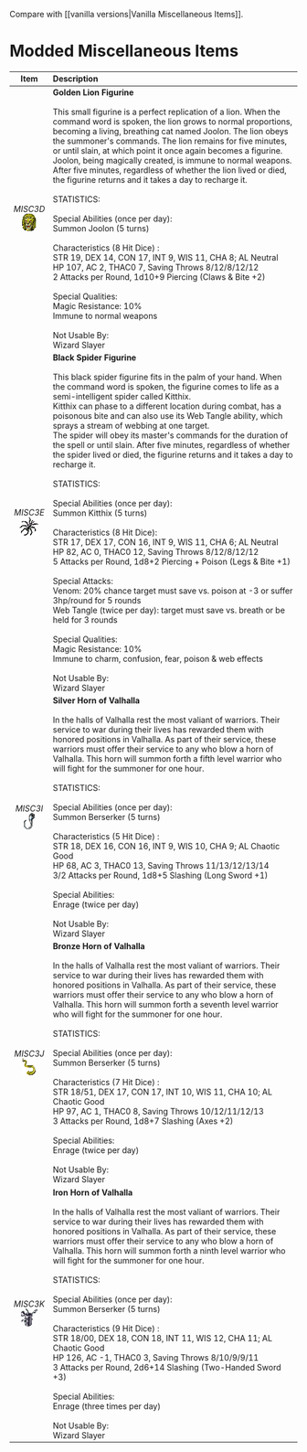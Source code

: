 Compare with [[vanilla versions|Vanilla Miscellaneous Items]].


# Modded Miscellaneous Items
| Item | Description |
| :-------: | :-------  |
| *MISC3D*<br />![Icon](Item-Descriptions/Modded/Images/MISC3D.png "Golden Lion Figurine") | **Golden Lion Figurine**<br /><br />This small figurine is a perfect replication of a lion. When the command word is spoken, the lion grows to normal proportions, becoming a living, breathing cat named Joolon. The lion obeys the summoner's commands. The lion remains for five minutes, or until slain, at which point it once again becomes a figurine. Joolon, being magically created, is immune to normal weapons. After five minutes, regardless of whether the lion lived or died, the figurine returns and it takes a day to recharge it.<br /><br />STATISTICS:<br /><br />Special Abilities (once per day):<br /> Summon Joolon (5 turns)<br /><br />Characteristics (8 Hit Dice) :<br />STR 19, DEX 14, CON 17, INT 9, WIS 11, CHA 8;  AL Neutral<br />HP 107, AC 2, THAC0 7, Saving Throws 8/12/8/12/12<br />2 Attacks per Round, 1d10+9 Piercing (Claws & Bite +2)<br /><br />Special Qualities:<br />Magic Resistance: 10%<br />Immune to normal weapons<br /><br />Not Usable By:<br /> Wizard Slayer|
| *MISC3E*<br />![Icon](Item-Descriptions/Modded/Images/MISC3E.png "Black Spider Figurine") | **Black Spider Figurine**<br /><br />This black spider figurine fits in the palm of your hand. When the command word is spoken, the figurine comes to life as a semi-intelligent spider called Kitthix.<br />Kitthix can phase to a different location during combat, has a poisonous bite and can also use its Web Tangle ability, which sprays a stream of webbing at one target.<br />The spider will obey its master's commands for the duration of the spell or until slain. After five minutes, regardless of whether the spider lived or died, the figurine returns and it takes a day to recharge it.<br /><br />STATISTICS:<br /><br />Special Abilities (once per day):<br /> Summon Kitthix (5 turns)<br /><br />Characteristics (8 Hit Dice):<br />STR 17, DEX 17, CON 16, INT 9, WIS 11, CHA 6;  AL Neutral<br />HP 82, AC 0, THAC0 12, Saving Throws 8/12/8/12/12<br />5 Attacks per Round, 1d8+2 Piercing + Poison (Legs & Bite +1)<br /><br />Special Attacks:<br /> Venom: 20% chance target must save vs. poison at -3 or suffer 3hp/round for 5 rounds<br /> Web Tangle (twice per day): target must save vs. breath or be held for 3 rounds<br /><br />Special Qualities:<br /> Magic Resistance: 10%<br /> Immune to charm, confusion, fear, poison & web effects<br /><br />Not Usable By:<br /> Wizard Slayer|
| *MISC3I*<br />![Icon](Item-Descriptions/Modded/Images/MISC3I.png "Silver Horn of Valhalla") | **Silver Horn of Valhalla**<br /><br />In the halls of Valhalla rest the most valiant of warriors. Their service to war during their lives has rewarded them with honored positions in Valhalla. As part of their service, these warriors must offer their service to any who blow a horn of Valhalla. This horn will summon forth a fifth level warrior who will fight for the summoner for one hour.<br /><br />STATISTICS:<br /><br />Special Abilities (once per day):<br /> Summon Berserker (5 turns)<br /><br />Characteristics (5 Hit Dice) :<br />STR 18, DEX 16, CON 16, INT 9, WIS 10, CHA 9;  AL Chaotic Good<br />HP 68, AC 3, THAC0 13, Saving Throws 11/13/12/13/14<br />3/2 Attacks per Round, 1d8+5 Slashing (Long Sword +1)<br /><br />Special Abilities:<br /> Enrage (twice per day)<br /><br />Not Usable By:<br /> Wizard Slayer|
| *MISC3J*<br />![Icon](Item-Descriptions/Modded/Images/MISC3J.png "Bronze Horn of Valhalla") | **Bronze Horn of Valhalla**<br /><br />In the halls of Valhalla rest the most valiant of warriors. Their service to war during their lives has rewarded them with honored positions in Valhalla. As part of their service, these warriors must offer their service to any who blow a horn of Valhalla. This horn will summon forth a seventh level warrior who will fight for the summoner for one hour.<br /><br />STATISTICS:<br /><br />Special Abilities (once per day):<br /> Summon Berserker (5 turns)<br /><br />Characteristics (7 Hit Dice) :<br />STR 18/51, DEX 17, CON 17, INT 10, WIS 11, CHA 10;  AL Chaotic Good<br />HP 97, AC 1, THAC0 8, Saving Throws 10/12/11/12/13<br />3 Attacks per Round, 1d8+7 Slashing (Axes +2)<br /><br />Special Abilities:<br /> Enrage (twice per day)<br /><br />Not Usable By:<br /> Wizard Slayer|
| *MISC3K*<br />![Icon](Item-Descriptions/Modded/Images/MISC3K.png "Iron Horn of Valhalla") | **Iron Horn of Valhalla**<br /><br />In the halls of Valhalla rest the most valiant of warriors. Their service to war during their lives has rewarded them with honored positions in Valhalla. As part of their service, these warriors must offer their service to any who blow a horn of Valhalla. This horn will summon forth a ninth level warrior who will fight for the summoner for one hour.<br /><br />STATISTICS:<br /><br />Special Abilities (once per day):<br /> Summon Berserker (5 turns)<br /><br />Characteristics (9 Hit Dice) :<br />STR 18/00, DEX 18, CON 18, INT 11, WIS 12, CHA 11;  AL Chaotic Good<br />HP 126, AC -1, THAC0 3, Saving Throws 8/10/9/9/11<br />3 Attacks per Round, 2d6+14 Slashing (Two-Handed Sword +3)<br /><br />Special Abilities:<br /> Enrage (three times per day)<br /><br />Not Usable By:<br /> Wizard Slayer|
